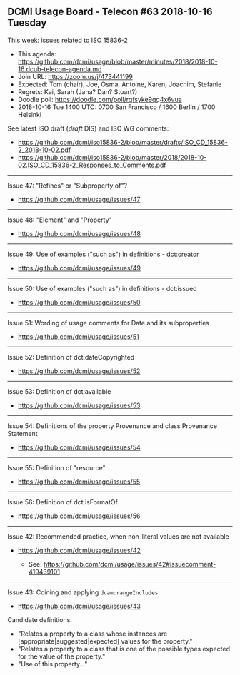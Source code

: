 ## DCMI Usage Board - Telecon #63 2018-10-16 Tuesday

This week: issues related to ISO 15836-2

* This agenda: https://github.com/dcmi/usage/blob/master/minutes/2018/2018-10-16.dcub-telecon-agenda.md
* Join URL: https://zoom.us/j/473441199
* Expected: Tom (chair), Joe, Osma, Antoine, Karen, Joachim, Stefanie
* Regrets: Kai, Sarah (Jana? Dan? Stuart?)
* Doodle poll: https://doodle.com/poll/rqfsyke9qq4x6vua
* 2018-10-16 Tue 1400 UTC: 0700 San Francisco / 1600 Berlin / 1700 Helsinki

See latest ISO draft (_draft_ DIS) and ISO WG comments:
* https://github.com/dcmi/iso15836-2/blob/master/drafts/ISO_CD_15836-2_2018-10-02.pdf
* https://github.com/dcmi/iso15836-2/blob/master/2018/2018-10-02.ISO_CD_15836-2_Responses_to_Comments.pdf

----------------------------------------------------------------------
Issue 47: "Refines" or "Subproperty of"?
* https://github.com/dcmi/usage/issues/47

----------------------------------------------------------------------
Issue 48: "Element" and "Property"
* https://github.com/dcmi/usage/issues/48

----------------------------------------------------------------------
Issue 49: Use of examples ("such as") in definitions - dct:creator
* https://github.com/dcmi/usage/issues/49

----------------------------------------------------------------------
Issue 50: Use of examples ("such as") in definitions - dct:issued
* https://github.com/dcmi/usage/issues/50

----------------------------------------------------------------------
Issue 51: Wording of usage comments for Date and its subproperties
* https://github.com/dcmi/usage/issues/51

----------------------------------------------------------------------
Issue 52: Definition of dct:dateCopyrighted
* https://github.com/dcmi/usage/issues/52

----------------------------------------------------------------------
Issue 53: Definition of dct:available
* https://github.com/dcmi/usage/issues/53

----------------------------------------------------------------------
Issue 54: Definitions of the property Provenance and class Provenance Statement
* https://github.com/dcmi/usage/issues/54

----------------------------------------------------------------------
Issue 55: Definition of "resource"
* https://github.com/dcmi/usage/issues/55

----------------------------------------------------------------------
Issue 56: Definition of dct:isFormatOf
* https://github.com/dcmi/usage/issues/56

----------------------------------------------------------------------
Issue 42: Recommended practice, when non-literal values are not available
* https://github.com/dcmi/usage/issues/42

   * See: https://github.com/dcmi/usage/issues/42#issuecomment-419439101

----------------------------------------------------------------------
Issue 43: Coining and applying `dcam:rangeIncludes`
* https://github.com/dcmi/usage/issues/43

Candidate definitions:

* "Relates a property to a class whose instances are [appropriate|suggested|expected] values for the property."
* "Relates a property to a class that is one of the possible types expected for the value of the property."
* "Use of this property..."


